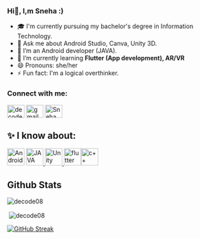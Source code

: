### Hi👋, I,m Sneha :)

<!--
**decode08/decode08** is a ✨ _special_ ✨ repository because its `README.md` (this file) appears on your GitHub profile.

Here are some ideas to get you started:


- 👯 I’m looking to collaborate on ...
- 🤔 I’m looking for help with ...
- 💬 Ask me about ...
- 📫 How to reach me: ...
- 😄 Pronouns: ...

-->
- 🎓 I'm currently pursuing my bachelor's degree in Information Technology.
- 💬 Ask me about Android Studio, Canva, Unity 3D.
- 🤔 I’m an Android developer (JAVA).
- 🌱 I’m currently learning **Flutter (App development), AR/VR**
- 😄 Pronouns: she/her
- ⚡ Fun fact: I'm a logical overthinker.

<h3 align="left">Connect with me:</h3>
<p align="left">
<a href="https://twitter.com/striking778" target="blank"><img align="center" src="https://raw.githubusercontent.com/rahuldkjain/github-profile-readme-generator/master/src/images/icons/Social/twitter.svg" alt="decode08" height="30" width="40" /></a>
          <a href = "mailto: sneha.2125it1071@kiet.edu" target="blank"><img align="center" 
            "https://cdn.jsdelivr.net/gh/devicons/devicon/icons/google/google-plain.svg"
           alt="gmail" height="30" width="40" /></a>
<a href="https://www.linkedin.com/in/sneha-aggarwal-129530164/" target="blank"><img align="center" src="https://raw.githubusercontent.com/rahuldkjain/github-profile-readme-generator/master/src/images/icons/Social/linked-in-alt.svg" alt="Sneha Aggarwal" height="30" width="40" /></a>

</p>

## ✨ I know about:
<p align="left"> <img src="https://cdn.jsdelivr.net/gh/devicons/devicon/icons/androidstudio/androidstudio-original.svg"
           alt="Android Studio" width="40" height="40"/> </a><a href="https://www.java.com/en/" target="_blank">
         <img src="https://cdn.jsdelivr.net/gh/devicons/devicon/icons/java/java-original-wordmark.svg"
           alt="JAVA" width="40" height="40"/></a><a href="https://unity.com/" target="_blank"> 
            <img src="https://cdn.jsdelivr.net/gh/devicons/devicon/icons/unity/unity-original.svg"
           alt="Unity" width="40" height="40"/><a href="https://flutter.dev/" target="_blank"> 
            <img src="https://cdn.jsdelivr.net/gh/devicons/devicon/icons/flutter/flutter-original.svg"
           alt="flutter" width="40" height="40"/></a><a href="https://isocpp.org//" target="_blank"><img src="https://cdn.jsdelivr.net/gh/devicons/devicon/icons/cplusplus/cplusplus-original.svg"" alt="c++" width="40" height"40"/> </a> </p> 

## Github Stats
<p><img align="left" src="https://github-readme-stats.vercel.app/api/top-langs?username=decode08&show_icons=true&locale=en&layout=compact" alt="decode08" /></p>
<br>
<p>&nbsp;<img align="center" src="https://github-readme-stats.vercel.app/api?username=decode08&show_icons=true&locale=en" alt="decode08" /></p>

[![GitHub Streak](https://github-readme-streak-stats.herokuapp.com?user=decode08&theme=dark&date_format=M%20j%5B%2C%20Y%5D)](https://git.io/streak-stats)
          
